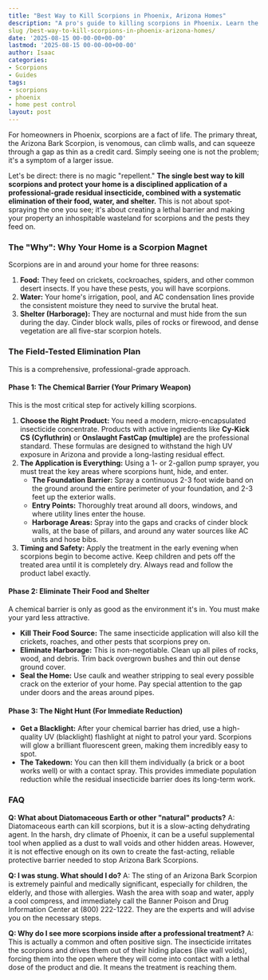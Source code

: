 ```yaml
---
title: "Best Way to Kill Scorpions in Phoenix, Arizona Homes"
description: "A pro's guide to killing scorpions in Phoenix. Learn the most effective insecticides, the critical areas you must treat, and the essential safety measures for your family."
slug /best-way-to-kill-scorpions-in-phoenix-arizona-homes/
date: '2025-08-15 00-00-00+00-00'
lastmod: '2025-08-15 00-00-00+00-00'
author: Isaac
categories:
- Scorpions
- Guides
tags:
- scorpions
- phoenix
- home pest control
layout: post
---
```

For homeowners in Phoenix, scorpions are a fact of life. The primary threat, the Arizona Bark Scorpion, is venomous, can climb walls, and can squeeze through a gap as thin as a credit card. Simply seeing one is not the problem; it's a symptom of a larger issue.

Let's be direct: there is no magic "repellent." **The single best way to kill scorpions and protect your home is a disciplined application of a professional-grade residual insecticide, combined with a systematic elimination of their food, water, and shelter.** This is not about spot-spraying the one you see; it's about creating a lethal barrier and making your property an inhospitable wasteland for scorpions and the pests they feed on.

### The "Why": Why Your Home is a Scorpion Magnet

Scorpions are in and around your home for three reasons:

1.  **Food:** They feed on crickets, cockroaches, spiders, and other common desert insects. If you have these pests, you will have scorpions.
2.  **Water:** Your home's irrigation, pool, and AC condensation lines provide the consistent moisture they need to survive the brutal heat.
3.  **Shelter (Harborage):** They are nocturnal and must hide from the sun during the day. Cinder block walls, piles of rocks or firewood, and dense vegetation are all five-star scorpion hotels.

### The Field-Tested Elimination Plan

This is a comprehensive, professional-grade approach.

#### Phase 1: The Chemical Barrier (Your Primary Weapon)

This is the most critical step for actively killing scorpions.

1.  **Choose the Right Product:** You need a modern, micro-encapsulated insecticide concentrate. Products with active ingredients like **Cy-Kick CS (Cyfluthrin)** or **Onslaught FastCap (multiple)** are the professional standard. These formulas are designed to withstand the high UV exposure in Arizona and provide a long-lasting residual effect.
2.  **The Application is Everything:** Using a 1- or 2-gallon pump sprayer, you must treat the key areas where scorpions hunt, hide, and enter.
    *   **The Foundation Barrier:** Spray a continuous 2-3 foot wide band on the ground around the entire perimeter of your foundation, and 2-3 feet up the exterior walls.
    *   **Entry Points:** Thoroughly treat around all doors, windows, and where utility lines enter the house.
    *   **Harborage Areas:** Spray into the gaps and cracks of cinder block walls, at the base of pillars, and around any water sources like AC units and hose bibs.
3.  **Timing and Safety:** Apply the treatment in the early evening when scorpions begin to become active. Keep children and pets off the treated area until it is completely dry. Always read and follow the product label exactly.

#### Phase 2: Eliminate Their Food and Shelter

A chemical barrier is only as good as the environment it's in. You must make your yard less attractive.

*   **Kill Their Food Source:** The same insecticide application will also kill the crickets, roaches, and other pests that scorpions prey on.
*   **Eliminate Harborage:** This is non-negotiable. Clean up all piles of rocks, wood, and debris. Trim back overgrown bushes and thin out dense ground cover.
*   **Seal the Home:** Use caulk and weather stripping to seal every possible crack on the exterior of your home. Pay special attention to the gap under doors and the areas around pipes.

#### Phase 3: The Night Hunt (For Immediate Reduction)

*   **Get a Blacklight:** After your chemical barrier has dried, use a high-quality UV (blacklight) flashlight at night to patrol your yard. Scorpions will glow a brilliant fluorescent green, making them incredibly easy to spot.
*   **The Takedown:** You can then kill them individually (a brick or a boot works well) or with a contact spray. This provides immediate population reduction while the residual insecticide barrier does its long-term work.

### FAQ

**Q: What about Diatomaceous Earth or other "natural" products?**
A: Diatomaceous earth can kill scorpions, but it is a slow-acting dehydrating agent. In the harsh, dry climate of Phoenix, it can be a useful supplemental tool when applied as a dust to wall voids and other hidden areas. However, it is not effective enough on its own to create the fast-acting, reliable protective barrier needed to stop Arizona Bark Scorpions.

**Q: I was stung. What should I do?**
A: The sting of an Arizona Bark Scorpion is extremely painful and medically significant, especially for children, the elderly, and those with allergies. Wash the area with soap and water, apply a cool compress, and immediately call the Banner Poison and Drug Information Center at (800) 222-1222. They are the experts and will advise you on the necessary steps.

**Q: Why do I see more scorpions inside after a professional treatment?**
A: This is actually a common and often positive sign. The insecticide irritates the scorpions and drives them out of their hiding places (like wall voids), forcing them into the open where they will come into contact with a lethal dose of the product and die. It means the treatment is reaching them.